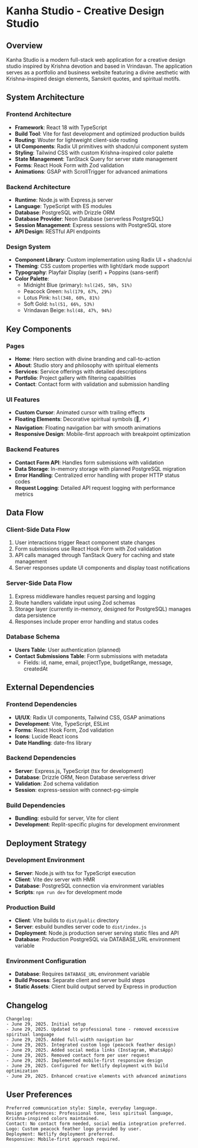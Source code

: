 # Kanha Studio - Creative Design Studio

## Overview

Kanha Studio is a modern full-stack web application for a creative design studio inspired by Krishna devotion and based in Vrindavan. The application serves as a portfolio and business website featuring a divine aesthetic with Krishna-inspired design elements, Sanskrit quotes, and spiritual motifs.

## System Architecture

### Frontend Architecture
- **Framework**: React 18 with TypeScript
- **Build Tool**: Vite for fast development and optimized production builds
- **Routing**: Wouter for lightweight client-side routing
- **UI Components**: Radix UI primitives with shadcn/ui component system
- **Styling**: Tailwind CSS with custom Krishna-inspired color palette
- **State Management**: TanStack Query for server state management
- **Forms**: React Hook Form with Zod validation
- **Animations**: GSAP with ScrollTrigger for advanced animations

### Backend Architecture
- **Runtime**: Node.js with Express.js server
- **Language**: TypeScript with ES modules
- **Database**: PostgreSQL with Drizzle ORM
- **Database Provider**: Neon Database (serverless PostgreSQL)
- **Session Management**: Express sessions with PostgreSQL store
- **API Design**: RESTful API endpoints

### Design System
- **Component Library**: Custom implementation using Radix UI + shadcn/ui
- **Theming**: CSS custom properties with light/dark mode support
- **Typography**: Playfair Display (serif) + Poppins (sans-serif)
- **Color Palette**: 
  - Midnight Blue (primary): `hsl(245, 58%, 51%)`
  - Peacock Green: `hsl(179, 67%, 29%)`
  - Lotus Pink: `hsl(348, 60%, 81%)`
  - Soft Gold: `hsl(51, 66%, 53%)`
  - Vrindavan Beige: `hsl(48, 47%, 94%)`

## Key Components

### Pages
- **Home**: Hero section with divine branding and call-to-action
- **About**: Studio story and philosophy with spiritual elements
- **Services**: Service offerings with detailed descriptions
- **Portfolio**: Project gallery with filtering capabilities
- **Contact**: Contact form with validation and submission handling

### UI Features
- **Custom Cursor**: Animated cursor with trailing effects
- **Floating Elements**: Decorative spiritual symbols (🍃, 🪶)
- **Navigation**: Floating navigation bar with smooth animations
- **Responsive Design**: Mobile-first approach with breakpoint optimization

### Backend Features
- **Contact Form API**: Handles form submissions with validation
- **Data Storage**: In-memory storage with planned PostgreSQL migration
- **Error Handling**: Centralized error handling with proper HTTP status codes
- **Request Logging**: Detailed API request logging with performance metrics

## Data Flow

### Client-Side Data Flow
1. User interactions trigger React component state changes
2. Form submissions use React Hook Form with Zod validation
3. API calls managed through TanStack Query for caching and state management
4. Server responses update UI components and display toast notifications

### Server-Side Data Flow
1. Express middleware handles request parsing and logging
2. Route handlers validate input using Zod schemas
3. Storage layer (currently in-memory, designed for PostgreSQL) manages data persistence
4. Responses include proper error handling and status codes

### Database Schema
- **Users Table**: User authentication (planned)
- **Contact Submissions Table**: Form submissions with metadata
  - Fields: id, name, email, projectType, budgetRange, message, createdAt

## External Dependencies

### Frontend Dependencies
- **UI/UX**: Radix UI components, Tailwind CSS, GSAP animations
- **Development**: Vite, TypeScript, ESLint
- **Forms**: React Hook Form, Zod validation
- **Icons**: Lucide React icons
- **Date Handling**: date-fns library

### Backend Dependencies
- **Server**: Express.js, TypeScript (tsx for development)
- **Database**: Drizzle ORM, Neon Database serverless driver
- **Validation**: Zod schema validation
- **Session**: express-session with connect-pg-simple

### Build Dependencies
- **Bundling**: esbuild for server, Vite for client
- **Development**: Replit-specific plugins for development environment

## Deployment Strategy

### Development Environment
- **Server**: Node.js with tsx for TypeScript execution
- **Client**: Vite dev server with HMR
- **Database**: PostgreSQL connection via environment variables
- **Scripts**: `npm run dev` for development mode

### Production Build
- **Client**: Vite builds to `dist/public` directory
- **Server**: esbuild bundles server code to `dist/index.js`
- **Deployment**: Node.js production server serving static files and API
- **Database**: Production PostgreSQL via DATABASE_URL environment variable

### Environment Configuration
- **Database**: Requires `DATABASE_URL` environment variable
- **Build Process**: Separate client and server build steps
- **Static Assets**: Client build output served by Express in production

## Changelog

```
Changelog:
- June 29, 2025. Initial setup
- June 29, 2025. Updated to professional tone - removed excessive spiritual language
- June 29, 2025. Added full-width navigation bar
- June 29, 2025. Integrated custom logo (peacock feather design)
- June 29, 2025. Added social media links (Instagram, WhatsApp)
- June 29, 2025. Removed contact form per user request
- June 29, 2025. Implemented mobile-first responsive design
- June 29, 2025. Configured for Netlify deployment with build optimization
- June 29, 2025. Enhanced creative elements with advanced animations
```

## User Preferences

```
Preferred communication style: Simple, everyday language.
Design preferences: Professional tone, less spiritual language, Krishna-inspired colors maintained.
Contact: No contact form needed, social media integration preferred.
Logo: Custom peacock feather logo provided by user.
Deployment: Netlify deployment preferred.
Responsive: Mobile-first approach required.
```